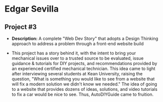 # Edgar Sevilla


## Project #3

- <b>Description:</b>  A complete "Web Dev Story" that adopts a Design Thinking approach to address a problem through a front-end website build

- This project has a story behind it, with the intent to bring your mechanical issues over to a trusted source to be evaluated, issue guidance & tutorials for DIY projects, and recommendations provided by an experienced certified mechanical technician. This idea came to light after interviewing several students at Kean University, raising the question, "What is something you would like to see from a website that will fix a modern solution we didn't know we needed." The idea of going to a website that provides dozens of ideas, solutions, and video tutorials to fix a car would be nice to see. Thus, AutoDIYGuide came to fruition.
